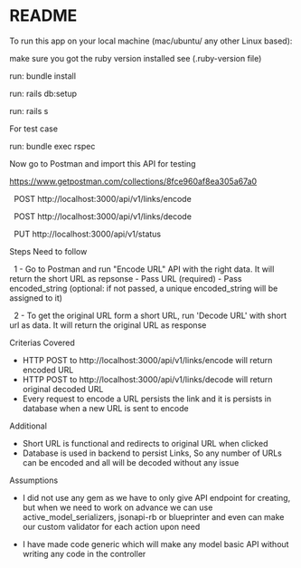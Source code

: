 # README

To run this app on your local machine (mac/ubuntu/ any other Linux based):

make sure you got the ruby version installed see (.ruby-version file)

run: bundle install

run: rails db:setup

run: rails s

For test case

run: bundle exec rspec

Now go to Postman and import this API for testing

https://www.getpostman.com/collections/8fce960af8ea305a67a0

  POST http://localhost:3000/api/v1/links/encode

  POST http://localhost:3000/api/v1/links/decode

  PUT http://localhost:3000/api/v1/status

Steps Need to follow

  1 - Go to Postman and run "Encode URL" API with the right data. It will return the short URL as repsonse
      - Pass URL (required)
      - Pass encoded_string (optional: if not passed, a unique encoded_string will be assigned to it) 

  2 - To get the original URL form a short URL, run 'Decode URL' with short url as data. It will return the original URL as response

Criterias Covered

  - HTTP POST to http://localhost:3000/api/v1/links/encode will return encoded URL
  - HTTP POST to http://localhost:3000/api/v1/links/decode will return original decoded URL
  - Every request to encode a URL persists the link and it is persists in database when a new URL is sent to encode

Additional

  - Short URL is functional and redirects to original URL when clicked
  - Database is used in backend to persist Links, So any number of URLs can be encoded and all will be decoded without any issue

Assumptions

  - I did not use any gem as we have to only give API endpoint for creating, but when we need to work on advance we can use  active_model_serializers, jsonapi-rb or blueprinter and even can make our custom validator for each action upon need

  - I have made code generic which will make any model basic API without writing any code in the controller
